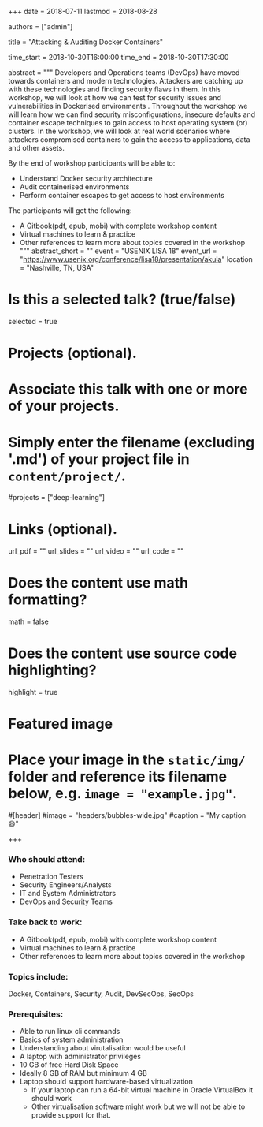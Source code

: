 +++
date = 2018-07-11
lastmod = 2018-08-28

authors = ["admin"]

title = "Attacking & Auditing Docker Containers"

time_start = 2018-10-30T16:00:00
time_end = 2018-10-30T17:30:00

abstract = """
Developers and Operations teams (DevOps) have moved towards containers and modern technologies. Attackers are catching up with these technologies and finding security flaws in them. In this workshop, we will look at how we can test for security issues and vulnerabilities in Dockerised environments . Throughout the workshop we will learn how we can find security misconfigurations, insecure defaults and container escape techniques to gain access to host operating system (or) clusters. In the workshop, we will look at real world scenarios where attackers compromised containers to gain the access to applications, data and other assets.

By the end of workshop participants will be able to:

* Understand Docker security architecture
* Audit containerised environments
* Perform container escapes to get access to host environments

The participants will get the following:

* A Gitbook(pdf, epub, mobi) with complete workshop content
* Virtual machines to learn & practice
* Other references to learn more about topics covered in the workshop
"""
abstract_short = ""
event = "USENIX LISA 18"
event_url = "https://www.usenix.org/conference/lisa18/presentation/akula"
location = "Nashville, TN, USA"

# Is this a selected talk? (true/false)
selected = true

# Projects (optional).
#   Associate this talk with one or more of your projects.
#   Simply enter the filename (excluding '.md') of your project file in `content/project/`.
#projects = ["deep-learning"]

# Links (optional).
url_pdf = ""
url_slides = ""
url_video = ""
url_code = ""

# Does the content use math formatting?
math = false

# Does the content use source code highlighting?
highlight = true

# Featured image
# Place your image in the `static/img/` folder and reference its filename below, e.g. `image = "example.jpg"`.

#[header]
#image = "headers/bubbles-wide.jpg"
#caption = "My caption :smile:"

+++

### Who should attend: 

* Penetration Testers
* Security Engineers/Analysts
* IT and System Administrators
* DevOps and Security Teams

### Take back to work: 

* A Gitbook(pdf, epub, mobi) with complete workshop content
* Virtual machines to learn & practice
* Other references to learn more about topics covered in the workshop

### Topics include: 

Docker, Containers, Security, Audit, DevSecOps, SecOps

### Prerequisites: 
* Able to run linux cli commands
* Basics of system administration
* Understanding about virutalisation would be useful
* A laptop with administrator privileges
* 10 GB of free Hard Disk Space
* Ideally 8 GB of RAM but minimum 4 GB
* Laptop should support hardware-based virtualization
    * If your laptop can run a 64-bit virtual machine in Oracle VirtualBox it should work
    * Other virtualisation software might work but we will not be able to provide support for that.
